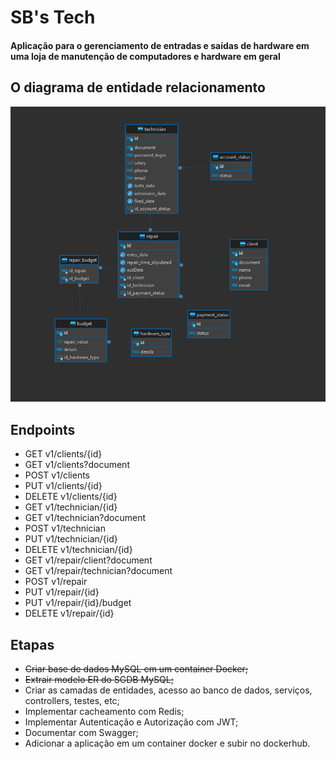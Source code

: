 # SB's Tech
#### Aplicação para o gerenciamento de entradas e saídas de hardware em uma loja de manutenção de computadores e hardware em geral
## O diagrama de entidade relacionamento
![Diagrama Entidade Relacionamento](DiagramaER.png)
## Endpoints
- GET v1/clients/{id}
- GET v1/clients?document
- POST v1/clients
- PUT v1/clients/{id}
- DELETE v1/clients/{id}
- GET v1/technician/{id}
- GET v1/technician?document
- POST v1/technician
- PUT v1/technician/{id}
- DELETE v1/technician/{id}
- GET v1/repair/client?document
- GET v1/repair/technician?document
- POST v1/repair
- PUT v1/repair/{id}
- PUT v1/repair/{id}/budget
- DELETE v1/repair/{id}
## Etapas
- ~~Criar base de dados MySQL em um container Docker;~~
- ~~Extrair modelo ER do SGDB MySQL;~~
- Criar as camadas de entidades, acesso ao banco de dados, serviços, controllers, testes, etc;
- Implementar cacheamento com Redis;
- Implementar Autenticação e Autorização com JWT;
- Documentar com Swagger;
- Adicionar a aplicação em um container docker e subir no dockerhub. 